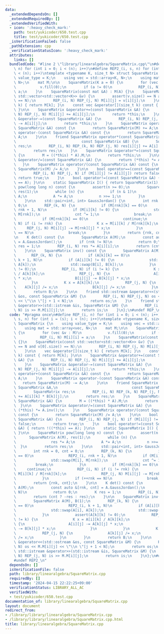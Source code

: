 ```yaml
---
data:
  _extendedDependsOn: []
  _extendedRequiredBy: []
  _extendedVerifiedWith:
  - icon: ':heavy_check_mark:'
    path: test/yukicoder/650.test.cpp
    title: test/yukicoder/650.test.cpp
  _isVerificationFailed: false
  _pathExtension: cpp
  _verificationStatusIcon: ':heavy_check_mark:'
  attributes:
    links: []
  bundledCode: "#line 2 \"library/linearalgebra/SquareMatrix.cpp\"\n#define REP_(i,\
    \ n) for (int i = 0; i < (n); i++)\n#define REP2_(i, s, n) for (int i = (s); i\
    \ < (n); i++)\ntemplate <typename K, size_t N> struct SquareMatrix {\n    using\
    \ value_type = K;\n    using vec = std::array<K, N>;\n    using mat = std::array<vec,\
    \ N>;\n    mat M;\n\n    SquareMatrix(K a = 0) {\n        for (vec &v : M)\n \
    \           v.fill(0);\n        if (a != 0)\n            REP_(i, N) M[i][i] =\
    \ a;\n    }\n    SquareMatrix(const mat &A) : M(A) {}\n    SquareMatrix(const\
    \ std::vector<std::vector<K>> &v) {\n        assert(v.size() == N and v[0].size()\
    \ == N);\n        REP_(i, N) REP_(j, N) M[i][j] = v[i][j];\n    }\n\n    vec &operator[](size_t\
    \ k) { return M[k]; }\n    const vec &operator[](size_t k) const { return M[k];\
    \ }\n\n    SquareMatrix &operator+=(const SquareMatrix &A) {\n        REP_(i,\
    \ N) REP_(j, N) M[i][j] += A[i][j];\n        return *this;\n    }\n    SquareMatrix\
    \ &operator-=(const SquareMatrix &A) {\n        REP_(i, N) REP_(j, N) M[i][j]\
    \ -= A[i][j];\n        return *this;\n    }\n    SquareMatrix operator+(const\
    \ SquareMatrix &A) const {\n        return SquareMatrix(M) += A;\n    }\n    SquareMatrix\
    \ operator-(const SquareMatrix &A) const {\n        return SquareMatrix(M) -=\
    \ A;\n    }\n\n    friend SquareMatrix operator*(const SquareMatrix &A,\n    \
    \                              const SquareMatrix &B) {\n        SquareMatrix\
    \ res;\n        REP_(i, N) REP_(k, N) REP_(j, N) res[i][j] += A[i][k] * B[k][j];\n\
    \        return res;\n    }\n    SquareMatrix &operator*=(const SquareMatrix &A)\
    \ {\n        M = ((*this) * A).M;\n        return *this;\n    }\n\n    SquareMatrix\
    \ &operator/=(const SquareMatrix &A) {\n        return (*this) *= A.inv();\n \
    \   }\n    SquareMatrix operator/(const SquareMatrix &A) const {\n        return\
    \ SquareMatrix(M) /= A;\n    }\n\n    bool operator==(const SquareMatrix &A) {\n\
    \        REP_(i, N) REP_(j, N) if (M[i][j] != A[i][j]) return false;\n       \
    \ return true;\n    }\n    bool operator!=(const SquareMatrix &A) { return !((*this)\
    \ == A); }\n\n    static SquareMatrix I() { return SquareMatrix(1); }\n\n    SquareMatrix\
    \ pow(long long n) const {\n        assert(n >= 0);\n        SquareMatrix A(M),\
    \ res(1);\n        while (n) {\n            if (n & 1)\n                res *=\
    \ A;\n            A *= A;\n            n >>= 1;\n        }\n        return res;\n\
    \    }\n\n    std::pair<int, int> GaussJordan() {\n        int rnk = 0, cnt =\
    \ 0;\n        REP_(k, N) {\n            if (M[rnk][k] == 0)\n                REP2_(i,\
    \ rnk + 1, N)\n            if (M[i][k] != 0) {\n                std::swap(M[i],\
    \ M[rnk]);\n                cnt ^= 1;\n                break;\n            }\n\
    \            if (M[rnk][k] == 0)\n                continue;\n            REP_(i,\
    \ N) if (i != rnk) {\n                K x = M[i][k] / M[rnk][k];\n           \
    \     REP_(j, N) M[i][j] -= M[rnk][j] * x;\n            }\n            if (++rnk\
    \ == N)\n                break;\n        }\n        return {rnk, cnt};\n    }\n\
    \n    K det() const {\n        SquareMatrix A(M);\n        const auto &[rnk, cnt]\
    \ = A.GaussJordan();\n        if (rnk != N)\n            return 0;\n        K\
    \ res = 1;\n        REP_(i, N) res *= A[i][i];\n        return (cnt ? -res : res);\n\
    \    }\n\n    SquareMatrix inv() const {\n        SquareMatrix A(M), B(1);\n \
    \       REP_(k, N) {\n            if (A[k][k] == 0)\n                REP2_(i,\
    \ k + 1, N)\n            if (A[i][k] != 0) {\n                std::swap(A[i],\
    \ A[k]);\n                std::swap(B[i], B[k]);\n            }\n            assert(A[k][k]\
    \ != 0);\n            REP_(i, N) if (i != k) {\n                K x = A[i][k]\
    \ / A[k][k];\n                REP_(j, N) {\n                    A[i][j] -= A[k][j]\
    \ * x;\n                    B[i][j] -= B[k][j] * x;\n                }\n     \
    \       }\n            K x = A[k][k];\n            REP_(j, N) {\n            \
    \    A[k][j] /= x;\n                B[k][j] /= x;\n            }\n        }\n\
    \        return B;\n    }\n\n    friend std::ostream &operator<<(std::ostream\
    \ &os, const SquareMatrix &M) {\n        REP_(i, N) REP_(j, N) os << M.M[i][j]\
    \ << \"\\n \"[j + 1 < N];\n        return os;\n    }\n    friend std::istream\
    \ &operator>>(std::istream &is, SquareMatrix &M) {\n        REP_(i, N) REP_(j,\
    \ N) is >> M.M[i][j];\n        return is;\n    }\n};\n#undef REP_\n#undef REP2_\n"
  code: "#pragma once\n#define REP_(i, n) for (int i = 0; i < (n); i++)\n#define REP2_(i,\
    \ s, n) for (int i = (s); i < (n); i++)\ntemplate <typename K, size_t N> struct\
    \ SquareMatrix {\n    using value_type = K;\n    using vec = std::array<K, N>;\n\
    \    using mat = std::array<vec, N>;\n    mat M;\n\n    SquareMatrix(K a = 0)\
    \ {\n        for (vec &v : M)\n            v.fill(0);\n        if (a != 0)\n \
    \           REP_(i, N) M[i][i] = a;\n    }\n    SquareMatrix(const mat &A) : M(A)\
    \ {}\n    SquareMatrix(const std::vector<std::vector<K>> &v) {\n        assert(v.size()\
    \ == N and v[0].size() == N);\n        REP_(i, N) REP_(j, N) M[i][j] = v[i][j];\n\
    \    }\n\n    vec &operator[](size_t k) { return M[k]; }\n    const vec &operator[](size_t\
    \ k) const { return M[k]; }\n\n    SquareMatrix &operator+=(const SquareMatrix\
    \ &A) {\n        REP_(i, N) REP_(j, N) M[i][j] += A[i][j];\n        return *this;\n\
    \    }\n    SquareMatrix &operator-=(const SquareMatrix &A) {\n        REP_(i,\
    \ N) REP_(j, N) M[i][j] -= A[i][j];\n        return *this;\n    }\n    SquareMatrix\
    \ operator+(const SquareMatrix &A) const {\n        return SquareMatrix(M) +=\
    \ A;\n    }\n    SquareMatrix operator-(const SquareMatrix &A) const {\n     \
    \   return SquareMatrix(M) -= A;\n    }\n\n    friend SquareMatrix operator*(const\
    \ SquareMatrix &A,\n                                  const SquareMatrix &B) {\n\
    \        SquareMatrix res;\n        REP_(i, N) REP_(k, N) REP_(j, N) res[i][j]\
    \ += A[i][k] * B[k][j];\n        return res;\n    }\n    SquareMatrix &operator*=(const\
    \ SquareMatrix &A) {\n        M = ((*this) * A).M;\n        return *this;\n  \
    \  }\n\n    SquareMatrix &operator/=(const SquareMatrix &A) {\n        return\
    \ (*this) *= A.inv();\n    }\n    SquareMatrix operator/(const SquareMatrix &A)\
    \ const {\n        return SquareMatrix(M) /= A;\n    }\n\n    bool operator==(const\
    \ SquareMatrix &A) {\n        REP_(i, N) REP_(j, N) if (M[i][j] != A[i][j]) return\
    \ false;\n        return true;\n    }\n    bool operator!=(const SquareMatrix\
    \ &A) { return !((*this) == A); }\n\n    static SquareMatrix I() { return SquareMatrix(1);\
    \ }\n\n    SquareMatrix pow(long long n) const {\n        assert(n >= 0);\n  \
    \      SquareMatrix A(M), res(1);\n        while (n) {\n            if (n & 1)\n\
    \                res *= A;\n            A *= A;\n            n >>= 1;\n      \
    \  }\n        return res;\n    }\n\n    std::pair<int, int> GaussJordan() {\n\
    \        int rnk = 0, cnt = 0;\n        REP_(k, N) {\n            if (M[rnk][k]\
    \ == 0)\n                REP2_(i, rnk + 1, N)\n            if (M[i][k] != 0) {\n\
    \                std::swap(M[i], M[rnk]);\n                cnt ^= 1;\n       \
    \         break;\n            }\n            if (M[rnk][k] == 0)\n           \
    \     continue;\n            REP_(i, N) if (i != rnk) {\n                K x =\
    \ M[i][k] / M[rnk][k];\n                REP_(j, N) M[i][j] -= M[rnk][j] * x;\n\
    \            }\n            if (++rnk == N)\n                break;\n        }\n\
    \        return {rnk, cnt};\n    }\n\n    K det() const {\n        SquareMatrix\
    \ A(M);\n        const auto &[rnk, cnt] = A.GaussJordan();\n        if (rnk !=\
    \ N)\n            return 0;\n        K res = 1;\n        REP_(i, N) res *= A[i][i];\n\
    \        return (cnt ? -res : res);\n    }\n\n    SquareMatrix inv() const {\n\
    \        SquareMatrix A(M), B(1);\n        REP_(k, N) {\n            if (A[k][k]\
    \ == 0)\n                REP2_(i, k + 1, N)\n            if (A[i][k] != 0) {\n\
    \                std::swap(A[i], A[k]);\n                std::swap(B[i], B[k]);\n\
    \            }\n            assert(A[k][k] != 0);\n            REP_(i, N) if (i\
    \ != k) {\n                K x = A[i][k] / A[k][k];\n                REP_(j, N)\
    \ {\n                    A[i][j] -= A[k][j] * x;\n                    B[i][j]\
    \ -= B[k][j] * x;\n                }\n            }\n            K x = A[k][k];\n\
    \            REP_(j, N) {\n                A[k][j] /= x;\n                B[k][j]\
    \ /= x;\n            }\n        }\n        return B;\n    }\n\n    friend std::ostream\
    \ &operator<<(std::ostream &os, const SquareMatrix &M) {\n        REP_(i, N) REP_(j,\
    \ N) os << M.M[i][j] << \"\\n \"[j + 1 < N];\n        return os;\n    }\n    friend\
    \ std::istream &operator>>(std::istream &is, SquareMatrix &M) {\n        REP_(i,\
    \ N) REP_(j, N) is >> M.M[i][j];\n        return is;\n    }\n};\n#undef REP_\n\
    #undef REP2_\n"
  dependsOn: []
  isVerificationFile: false
  path: library/linearalgebra/SquareMatrix.cpp
  requiredBy: []
  timestamp: '2024-04-15 22:22:25+09:00'
  verificationStatus: LIBRARY_ALL_AC
  verifiedWith:
  - test/yukicoder/650.test.cpp
documentation_of: library/linearalgebra/SquareMatrix.cpp
layout: document
redirect_from:
- /library/library/linearalgebra/SquareMatrix.cpp
- /library/library/linearalgebra/SquareMatrix.cpp.html
title: library/linearalgebra/SquareMatrix.cpp
---
```


